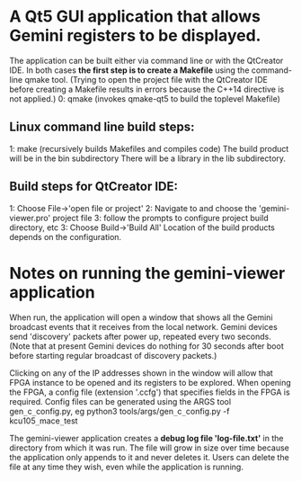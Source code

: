 # A Qt5 GUI application that allows Gemini registers to be displayed.

The application can be built either via command line or with the QtCreator IDE.
In both cases **the first step is to create a Makefile** using the command-line
qmake tool. (Trying to open the project file with the QtCreator IDE before
creating a Makefile results in errors because the C++14 directive is not
applied.)
  0: qmake (invokes qmake-qt5 to build the toplevel Makefile)

## Linux command line build steps:
  1: make  (recursively builds Makefiles and compiles code)
The build product will be in the bin subdirectory
There will be a library in the lib subdirectory.

## Build steps for QtCreator IDE:
  1: Choose File->'open file or project'
  2: Navigate to and choose the 'gemini-viewer.pro' project file
  3: follow the prompts to configure project build directory, etc
  3: Choose Build->'Build All'
Location of the build products depends on the configuration.

# Notes on running the gemini-viewer application

When run, the application will open a window that shows all the Gemini
broadcast events that it receives from the local network. Gemini devices
send 'discovery' packets after power up, repeated every two seconds.
(Note that at present Gemini devices do nothing for 30 seconds after boot
 before starting regular broadcast of discovery packets.)

Clicking on any of the IP addresses shown in the window will allow that
FPGA instance to be opened and its registers to be explored. When opening
the FPGA, a config file (extension '.ccfg') that specifies fields in the
FPGA is required. Config files can be generated using the ARGS tool
gen`_`c`_`config.py, eg
  python3 tools/args/gen`_`c`_`config.py -f kcu105`_`mace`_`test 

The gemini-viewer application creates a **debug log file 'log-file.txt'** in
the directory from which it was run. The file will grow in size over time
because the application only appends to it and never deletes it. Users can
delete the file at any time they wish, even while the application is running.
